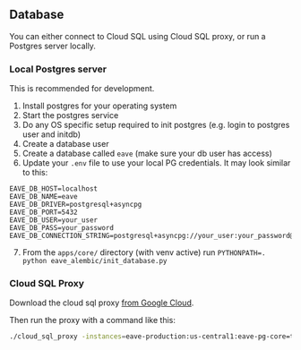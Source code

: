 ## Database

You can either connect to Cloud SQL using Cloud SQL proxy, or run a Postgres server locally.

### Local Postgres server

This is recommended for development.

1. Install postgres for your operating system
1. Start the postgres service
1. Do any OS specific setup required to init postgres (e.g. login to postgres user and initdb)
1. Create a database user
1. Create a database called `eave` (make sure your db user has access)
1. Update your `.env` file to use your local PG credentials.
  It may look similar to this:

```
EAVE_DB_HOST=localhost
EAVE_DB_NAME=eave
EAVE_DB_DRIVER=postgresql+asyncpg
EAVE_DB_PORT=5432
EAVE_DB_USER=your_user
EAVE_DB_PASS=your_password
EAVE_DB_CONNECTION_STRING=postgresql+asyncpg://your_user:your_password@localhost:5432/eave
```

7. From the `apps/core/` directory (with venv active) run `PYTHONPATH=. python eave_alembic/init_database.py`

### Cloud SQL Proxy

Download the cloud sql proxy [from Google Cloud](https://cloud.google.com/sql/docs/postgres/sql-proxy#install).

Then run the proxy with a command like this:

```bash
./cloud_sql_proxy -instances=eave-production:us-central1:eave-pg-core=tcp:5431
```

